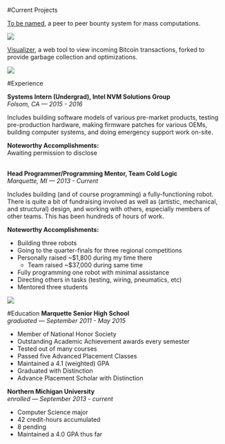 #Current Projects

[To be named](https://gappleto97.github.io/Senior-Project), a peer to peer bounty system for mass computations.

![](http://i.imgur.com/xCsjOto.png)

[Visualizer](https://gappleto97.github.io/visualizer), a web tool to view incoming Bitcoin transactions, forked to provide garbage collection and optimizations.

![](http://i.imgur.com/k9y20Eh.png)

#Experience

**Systems Intern (Undergrad), Intel NVM Solutions Group**<br>
*Folsom, CA — 2015 - 2016*

Includes building software models of various pre-market products, testing pre-production hardware, making firmware patches for various OEMs, building computer systems, and doing emergency support work on-site.

__Noteworthy Accomplishments:__<br>
Awaiting permission to disclose

<br>**Head Programmer/Programming Mentor, Team Cold Logic**<br>
*Marquette, MI — 2013 - Current*

Includes building (and of course programming) a fully-functioning robot.  There is quite a bit of fundraising involved as well as (artistic, mechanical, and structural) design, and working with others, especially members of other teams.  This has been hundreds of hours of work.

__Noteworthy Accomplishments:__
* Building three robots
* Going to the quarter-finals for three regional competitions
* Personally raised ~$1,800 during my time there
  * Team raised ~$37,000 during same time
* Fully programming one robot with minimal assistance
* Directing others in tasks (testing, wiring, pneumatics, etc)
* Mentored three students
 
![](http://coldlogic3617.org/images/AerialAssist.jpg)

#Education
**Marquette Senior High School**<br>
*graduated — September 2011 - May 2015*                                                                    
* Member of National Honor Society
* Outstanding Academic Achievement awards every semester
* Tested out of many courses
* Passed five Advanced Placement Classes
* Maintained a  4.1 (weighted) GPA
* Graduated with Distinction
* Advance Placement Scholar with Distinction

**Northern Michigan University**<br>
*enrolled — September 2013 - current*
* Computer Science major
* 42 credit-hours accumulated
 * 8 pending
* Maintained a 4.0 GPA thus far
